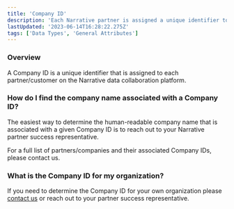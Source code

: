 ```yaml
---
title: 'Company ID'
description: 'Each Narrative partner is assigned a unique identifier to represent their organization. '
lastUpdated: '2023-06-14T16:28:22.275Z'
tags: ['Data Types', 'General Attributes']
---
```

### Overview

A Company ID is a unique identifier that is assigned to each partner/customer on the Narrative data collaboration platform.  

### How do I find the company name associated with a Company ID?

The easiest way to determine the human-readable company name that is associated with a given Company ID is to reach out to your Narrative partner success representative. 

For a full list of partners/companies and their associated Company IDs, please contact us. 

### What is the Company ID for my organization?

If you need to determine the Company ID for your own organization please [contact us](https://kb.narrative.io/kb-tickets/new) or reach out to your partner success representative.

